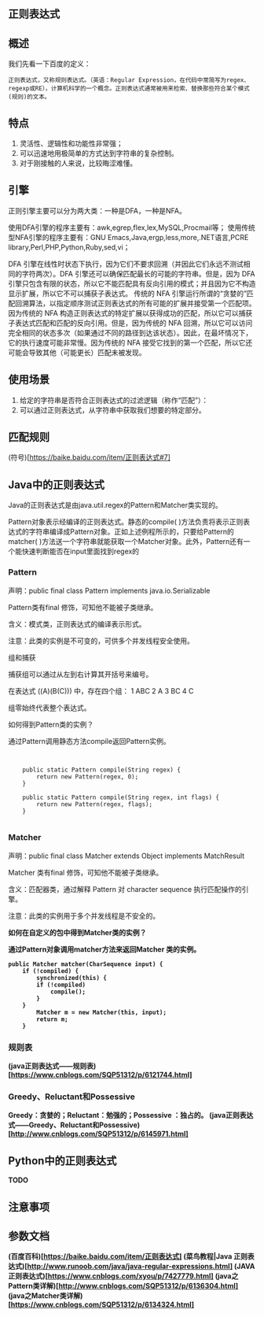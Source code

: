 正则表达式
---------------

## 概述

我们先看一下百度的定义：

    正则表达式，又称规则表达式。（英语：Regular Expression，在代码中常简写为regex、regexp或RE），计算机科学的一个概念。正则表达式通常被用来检索、替换那些符合某个模式(规则)的文本。

## 特点

1. 灵活性、逻辑性和功能性非常强；
2. 可以迅速地用极简单的方式达到字符串的复杂控制。
3. 对于刚接触的人来说，比较晦涩难懂。

## 引擎

正则引擎主要可以分为两大类：一种是DFA，一种是NFA。

使用DFA引擎的程序主要有：awk,egrep,flex,lex,MySQL,Procmail等；
使用传统型NFA引擎的程序主要有：GNU Emacs,Java,ergp,less,more,.NET语言,PCRE library,Perl,PHP,Python,Ruby,sed,vi；

DFA 引擎在线性时状态下执行，因为它们不要求回溯（并因此它们永远不测试相同的字符两次）。DFA 引擎还可以确保匹配最长的可能的字符串。但是，因为 DFA 引擎只包含有限的状态，所以它不能匹配具有反向引用的模式；并且因为它不构造显示扩展，所以它不可以捕获子表达式。
传统的 NFA 引擎运行所谓的“贪婪的”匹配回溯算法，以指定顺序测试正则表达式的所有可能的扩展并接受第一个匹配项。因为传统的 NFA 构造正则表达式的特定扩展以获得成功的匹配，所以它可以捕获子表达式匹配和匹配的反向引用。但是，因为传统的 NFA 回溯，所以它可以访问完全相同的状态多次（如果通过不同的路径到达该状态）。因此，在最坏情况下，它的执行速度可能非常慢。因为传统的 NFA 接受它找到的第一个匹配，所以它还可能会导致其他（可能更长）匹配未被发现。

## 使用场景

1. 给定的字符串是否符合正则表达式的过滤逻辑（称作“匹配”）：
2. 可以通过正则表达式，从字符串中获取我们想要的特定部分。


## 匹配规则

(符号)[https://baike.baidu.com/item/正则表达式#7]


## Java中的正则表达式

Java的正则表达式是由java.util.regex的Pattern和Matcher类实现的。

Pattern对象表示经编译的正则表达式。静态的compile( )方法负责将表示正则表达式的字符串编译成Pattern对象。正如上述例程所示的，只要给Pattern的matcher( )方法送一个字符串就能获取一个Matcher对象。此外，Pattern还有一个能快速判断能否在input里面找到regex的

### Pattern

声明：public final class Pattern  implements java.io.Serializable

Pattern类有final 修饰，可知他不能被子类继承。

含义：模式类，正则表达式的编译表示形式。

注意：此类的实例是不可变的，可供多个并发线程安全使用。


组和捕获

捕获组可以通过从左到右计算其开括号来编号。

在表达式 ((A)(B(C))) 中，存在四个组： 
1 	ABC
2 	A
3 	BC
4 	C

组零始终代表整个表达式。 

如何得到Pattern类的实例？

通过Pattern调用静态方法compile返回Pattern实例。
```


    public static Pattern compile(String regex) {
        return new Pattern(regex, 0);
    }

    public static Pattern compile(String regex, int flags) {
        return new Pattern(regex, flags);
    }


```

### Matcher

声明：public final class Matcher extends Object implements MatchResult

Matcher 类有final 修饰，可知他不能被子类继承。

含义：匹配器类，通过解释 Pattern 对 character sequence 执行匹配操作的引擎。

注意：此类的实例用于多个并发线程是不安全的。

<b>如何在自定义的包中得到Matcher类的实例？<b/>

通过Pattern对象调用matcher方法来返回Matcher 类的实例。

```
public Matcher matcher(CharSequence input) {
    if (!compiled) {
        synchronized(this) {
        if (!compiled)
            compile();
        }
    }
        Matcher m = new Matcher(this, input);
        return m;
    }
```

### 规则表
(java正则表达式——规则表)[https://www.cnblogs.com/SQP51312/p/6121744.html]

### Greedy、Reluctant和Possessive

Greedy：贪婪的；Reluctant：勉强的；Possessive ：独占的。
(java正则表达式——Greedy、Reluctant和Possessive)[http://www.cnblogs.com/SQP51312/p/6145971.html]

## Python中的正则表达式

TODO

## 注意事项

## 参数文档

(百度百科)[https://baike.baidu.com/item/正则表达式]
(菜鸟教程|Java 正则表达式)[http://www.runoob.com/java/java-regular-expressions.html]
(JAVA 正则表达式)[https://www.cnblogs.com/xyou/p/7427779.html]
(java之Pattern类详解)[http://www.cnblogs.com/SQP51312/p/6136304.html]
(java之Matcher类详解)[https://www.cnblogs.com/SQP51312/p/6134324.html]
